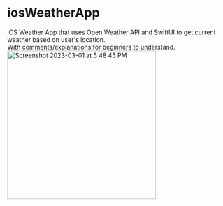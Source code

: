 # iosWeatherApp

iOS Weather App that uses Open Weather API and SwiftUI to get current weather based on user's location.<br>
With comments/explanations for beginners to understand.<br>
<img width="340" alt="Screenshot 2023-03-01 at 5 48 45 PM" src="https://user-images.githubusercontent.com/51424392/222309899-d86ac1f8-8422-4d27-8036-0929cd0983dd.png">
